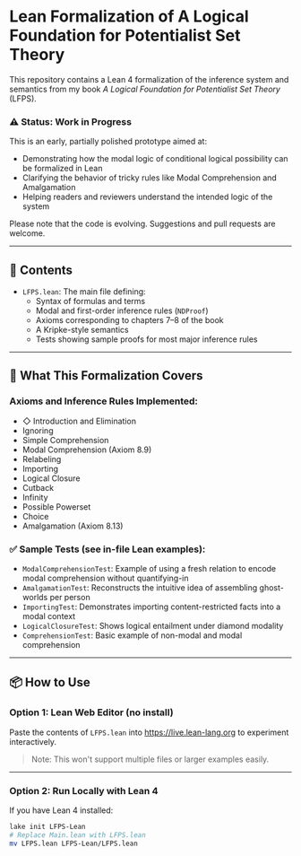# Lean Formalization of A Logical Foundation for Potentialist Set Theory

This repository contains a Lean 4 formalization of the inference system and semantics from my book *A Logical Foundation for Potentialist Set Theory* (LFPS).

### ⚠️ Status: Work in Progress
This is an early, partially polished prototype aimed at:
- Demonstrating how the modal logic of conditional logical possibility can be formalized in Lean
- Clarifying the behavior of tricky rules like Modal Comprehension and Amalgamation
- Helping readers and reviewers understand the intended logic of the system

Please note that the code is evolving. Suggestions and pull requests are welcome.

---

## 📂 Contents

- `LFPS.lean`: The main file defining:
  - Syntax of formulas and terms
  - Modal and first-order inference rules (`NDProof`)
  - Axioms corresponding to chapters 7–8 of the book
  - A Kripke-style semantics
  - Tests showing sample proofs for most major inference rules

---

## 📘 What This Formalization Covers

### Axioms and Inference Rules Implemented:
- ◇ Introduction and Elimination
- Ignoring
- Simple Comprehension
- Modal Comprehension (Axiom 8.9)
- Relabeling
- Importing
- Logical Closure
- Cutback
- Infinity
- Possible Powerset
- Choice
- Amalgamation (Axiom 8.13)

### ✅ Sample Tests (see in-file Lean examples):
- `ModalComprehensionTest`: Example of using a fresh relation to encode modal comprehension without quantifying-in
- `AmalgamationTest`: Reconstructs the intuitive idea of assembling ghost-worlds per person
- `ImportingTest`: Demonstrates importing content-restricted facts into a modal context
- `LogicalClosureTest`: Shows logical entailment under diamond modality
- `ComprehensionTest`: Basic example of non-modal and modal comprehension

---

## 📦 How to Use

### Option 1: Lean Web Editor (no install)
Paste the contents of `LFPS.lean` into https://live.lean-lang.org to experiment interactively.

> Note: This won't support multiple files or larger examples easily.

---

### Option 2: Run Locally with Lean 4

If you have Lean 4 installed:

```bash
lake init LFPS-Lean
# Replace Main.lean with LFPS.lean
mv LFPS.lean LFPS-Lean/LFPS.lean
